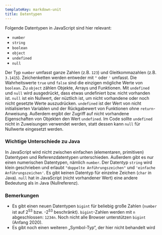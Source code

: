 ```yaml
---
templateKey: markdown-unit
title: Datentypen
---
```


Folgende Datentypen in JavaScript sind hier relevant:

- `number`
- `string`
- `boolean`
- `object`
- `undefined`
- `null`

Der Typ `number` umfasst ganze Zahlen (z.B. `123`) und Gleitkommazahlen (z.B. `3.1415`).
Zeichenketten werden entweder mit `"` oder `'` umfasst.
Die Wahrheitswerte `true` und `false` sind die einzigen mögliche Werte von `boolean`.
Zu `object` zählen Objekte, Arrays und Funktionen.
Mit `undefined` und `null` wird ausgedrückt, dass etwas undefiniert bzw. nicht vorhanden ist.
`null` ist ein Nullwert, der nüztlich ist, um nicht vorhandene oder noch nicht gesetzte Werte
auszudrücken. `undefined` ist der Wert von nicht initialisierten Variablen und der Rückgabewert
von Funktionen ohne `return`-Anweisung. Außerdem ergibt der Zugriff auf nicht vorhandene Eigenschaften
von Objekten den Wert `undefined`. Im Code sollte `undefined` nicht in Zuweisungen verwendet werden,
statt dessen kann `null` für Nullwerte eingesetzt werden.

### Wichtige Unterschiede zu Java

In JavaScript wird nicht zwischen einfachen (elementaren, primitiven) Datentypen
und Referenzdatentypen unterschieden. Außerdem gibt es nur einen numerischen Datentypen,
nämlich `number`. Der Datentyp `string` wird klein geschrieben und erlaubt `"doppelte Anführungszeichen"` und `'einfache Anführungszeichen'`. Es gibt keinen Datentyp für einzelne Zeichen (`char` in Java). `null` hat in JavaScript (nicht vorhandener Wert) eine andere Bedeutung als in Java (Nullreferenz).

### Bemerkungen

- Es gibt einen neuen Datentypen `bigint` für beliebig große Zahlen (`number` ist auf 2<sup>53</sup> bzw. -2<sup>53</sup> beschränkt). `bigint`-Zahlen werden mit `n` abgeschlossen: `1234n`. Noch nicht alle Browser unterstützen `bigint` (Anfang 2020).
- Es gibt noch einen weiteren „Symbol-Typ“, der hier nicht behandelt wird
